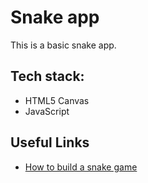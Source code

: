 # Snake app

This is a basic snake app.

## Tech stack:

- HTML5 Canvas
- JavaScript

## Useful Links

- [How to build a snake game](https://www.section.io/engineering-education/how-to-build-a-snake-game-with-javascript/)
